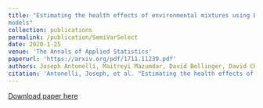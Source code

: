 ```yaml
---
title: "Estimating the health effects of environmental mixtures using Bayesian semiparametric regression and sparsity inducing priors
models"
collection: publications
permalink: /publication/SemiVarSelect
date: 2020-1-25
venue: 'The Annals of Applied Statistics'
paperurl: 'https://arxiv.org/pdf/1711.11239.pdf'
authors: Joseph Antonelli, Maitreyi Mazumdar, David Bellinger, David Christiani, Robert Wright, and Brent Coull
citation: 'Antonelli, Joseph, et al. "Estimating the health effects of environmental mixtures using Bayesian semiparametric regression and sparsity inducing priors." Annals of Applied Statistics 14.1 (2020): 257-275.'
---
```


[Download paper here](https://arxiv.org/pdf/1711.11239.pdf)

